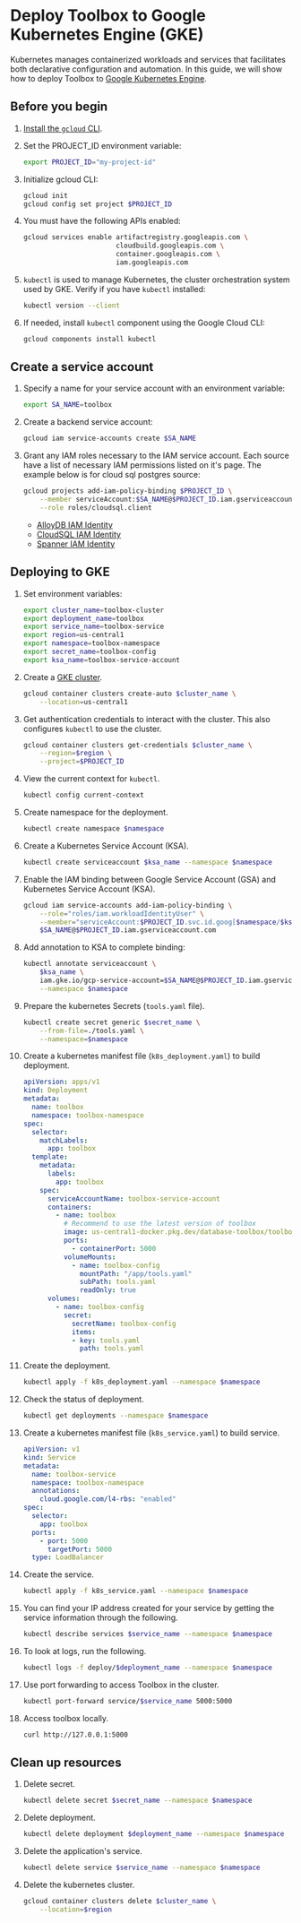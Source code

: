 # Deploy Toolbox to Google Kubernetes Engine (GKE)

Kubernetes manages containerized workloads and services that facilitates both
declarative configuration and automation. In this guide, we will show how to
deploy Toolbox to [Google Kubernetes Engine][gke].

[gke]: https://cloud.google.com/kubernetes-engine?hl=en

## Before you begin

1. [Install the `gcloud` CLI](https://cloud.google.com/sdk/docs/install).

1. Set the PROJECT_ID environment variable:

    ```bash
    export PROJECT_ID="my-project-id"
    ```

1. Initialize gcloud CLI:

    ```bash
    gcloud init
    gcloud config set project $PROJECT_ID
    ```

1. You must have the following APIs enabled:

    ```bash
    gcloud services enable artifactregistry.googleapis.com \
                           cloudbuild.googleapis.com \
                           container.googleapis.com \
                           iam.googleapis.com
    ```

1. `kubectl` is used to manage Kubernetes, the cluster orchestration system used
   by GKE. Verify if you have `kubectl` installed:

    ```bash
    kubectl version --client
    ```
   

1. If needed, install `kubectl` component using the Google Cloud CLI:

   ```bash
   gcloud components install kubectl
   ```

## Create a service account

1. Specify a name for your service account with an environment variable:

    ```bash
    export SA_NAME=toolbox
    ```

1. Create a backend service account:

    ```bash
    gcloud iam service-accounts create $SA_NAME
    ```

1.  Grant any IAM roles necessary to the IAM service account. Each source have a
    list of necessary IAM permissions listed on it's page. The example below is
    for cloud sql postgres source:

    ```bash
    gcloud projects add-iam-policy-binding $PROJECT_ID \
        --member serviceAccount:$SA_NAME@$PROJECT_ID.iam.gserviceaccount.com \
        --role roles/cloudsql.client
    ```

    - [AlloyDB IAM Identity](../sources/alloydb-pg.md#iam-identity)
    - [CloudSQL IAM Identity](../sources/cloud-sql-pg.md#iam-identity)
    - [Spanner IAM Identity](../sources/spanner.md#iam-identity)

## Deploying to GKE

1. Set environment variables:

    ```bash
    export cluster_name=toolbox-cluster
    export deployment_name=toolbox
    export service_name=toolbox-service
    export region=us-central1
    export namespace=toolbox-namespace
    export secret_name=toolbox-config
    export ksa_name=toolbox-service-account
    ```

1. Create a [GKE cluster](https://cloud.google.com/kubernetes-engine/docs/concepts/cluster-architecture).

    ```bash
    gcloud container clusters create-auto $cluster_name \
        --location=us-central1 
    ```

1. Get authentication credentials to interact with the cluster. This also
   configures `kubectl` to use the cluster.

    ```bash
    gcloud container clusters get-credentials $cluster_name \
        --region=$region \
        --project=$PROJECT_ID
    ```

1. View the current context for `kubectl`.

    ```bash
    kubectl config current-context
    ```

1. Create namespace for the deployment.

    ```bash
    kubectl create namespace $namespace
    ```

1. Create a Kubernetes Service Account (KSA).

    ```bash
    kubectl create serviceaccount $ksa_name --namespace $namespace
    ```

1. Enable the IAM binding between Google Service Account (GSA) and Kubernetes
   Service Account (KSA).

    ```bash
    gcloud iam service-accounts add-iam-policy-binding \
        --role="roles/iam.workloadIdentityUser" \
        --member="serviceAccount:$PROJECT_ID.svc.id.goog[$namespace/$ksa_name]" \
        $SA_NAME@$PROJECT_ID.iam.gserviceaccount.com
    ```

1. Add annotation to KSA to complete binding:

    ```bash
    kubectl annotate serviceaccount \
        $ksa_name \
        iam.gke.io/gcp-service-account=$SA_NAME@$PROJECT_ID.iam.gserviceaccount.com \
        --namespace $namespace
    ```

1. Prepare the kubernetes Secrets (`tools.yaml` file).

    ```bash
    kubectl create secret generic $secret_name \
        --from-file=./tools.yaml \
        --namespace=$namespace
    ```

1. Create a kubernetes manifest file (`k8s_deployment.yaml`) to build deployment.

    ```yaml
    apiVersion: apps/v1
    kind: Deployment
    metadata:
      name: toolbox
      namespace: toolbox-namespace
    spec:
      selector:
        matchLabels:
          app: toolbox
      template:
        metadata:
          labels:
            app: toolbox
        spec:
          serviceAccountName: toolbox-service-account
          containers:
            - name: toolbox
              # Recommend to use the latest version of toolbox
              image: us-central1-docker.pkg.dev/database-toolbox/toolbox/toolbox:0.0.5
              ports:
                - containerPort: 5000
              volumeMounts:
                - name: toolbox-config
                  mountPath: "/app/tools.yaml"
                  subPath: tools.yaml
                  readOnly: true
          volumes:
            - name: toolbox-config
              secret:
                secretName: toolbox-config
                items:
                - key: tools.yaml
                  path: tools.yaml
    ```

1. Create the deployment.

    ```bash
    kubectl apply -f k8s_deployment.yaml --namespace $namespace
    ```

1. Check the status of deployment.

    ```bash
    kubectl get deployments --namespace $namespace
    ```

1. Create a kubernetes manifest file (`k8s_service.yaml`) to build service.

    ```yaml
    apiVersion: v1
    kind: Service
    metadata:
      name: toolbox-service
      namespace: toolbox-namespace
      annotations:
        cloud.google.com/l4-rbs: "enabled"
    spec:
      selector:
        app: toolbox
      ports:
        - port: 5000
          targetPort: 5000
      type: LoadBalancer
    ```

1. Create the service.

    ```bash
    kubectl apply -f k8s_service.yaml --namespace $namespace
    ```

1. You can find your IP address created for your service by getting the service
   information through the following.

   ```bash
   kubectl describe services $service_name --namespace $namespace
   ```

1. To look at logs, run the following.

    ```bash
    kubectl logs -f deploy/$deployment_name --namespace $namespace
    ```

1. Use port forwarding to access Toolbox in the cluster.

    ```bash
    kubectl port-forward service/$service_name 5000:5000
    ```

1. Access toolbox locally.

    ```bash
    curl http://127.0.0.1:5000
    ```

## Clean up resources
1. Delete secret.

    ```bash
    kubectl delete secret $secret_name --namespace $namespace
    ```

1. Delete deployment.

    ```bash
    kubectl delete deployment $deployment_name --namespace $namespace
    ```

1. Delete the application's service.

    ```bash
    kubectl delete service $service_name --namespace $namespace
    ```

1. Delete the kubernetes cluster.

    ```bash
    gcloud container clusters delete $cluster_name \
        --location=$region
    ```